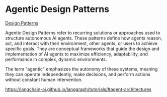 # Agentic Design Patterns

[Design Patterns](https://www.linkedin.com/posts/rakeshgohel01_not-all-ai-agents-are-created-equally-here-activity-7276242517904302080-gsTJ?utm_source=share&utm_medium=member_desktop)

Agentic Design Patterns refer to recurring solutions or approaches used to structure autonomous AI agents. These patterns define how agents reason, act, and interact with their environment, other agents, or users to achieve specific goals. They are conceptual frameworks that guide the design and implementation of AI agents to maximize efficiency, adaptability, and performance in complex, dynamic environments.

The term "agentic" emphasizes the autonomy of these systems, meaning they can operate independently, make decisions, and perform actions without constant human intervention.

https://langchain-ai.github.io/langgraph/tutorials/#agent-architectures
